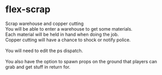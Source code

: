 # flex-scrap
Scrap warehouse and copper cutting
</br>
You will be able to enter a warehouse to get some materials.
</br>
Each material will be held in hand when doing the job.
</br>
Copper cutting will have a chance to shock or notify police.
</br>
</br>
You will need to edit the ps dispatch.
</br>
</br>
You also have the option to spawn props on the ground that players can grab and get stuff in return for.
